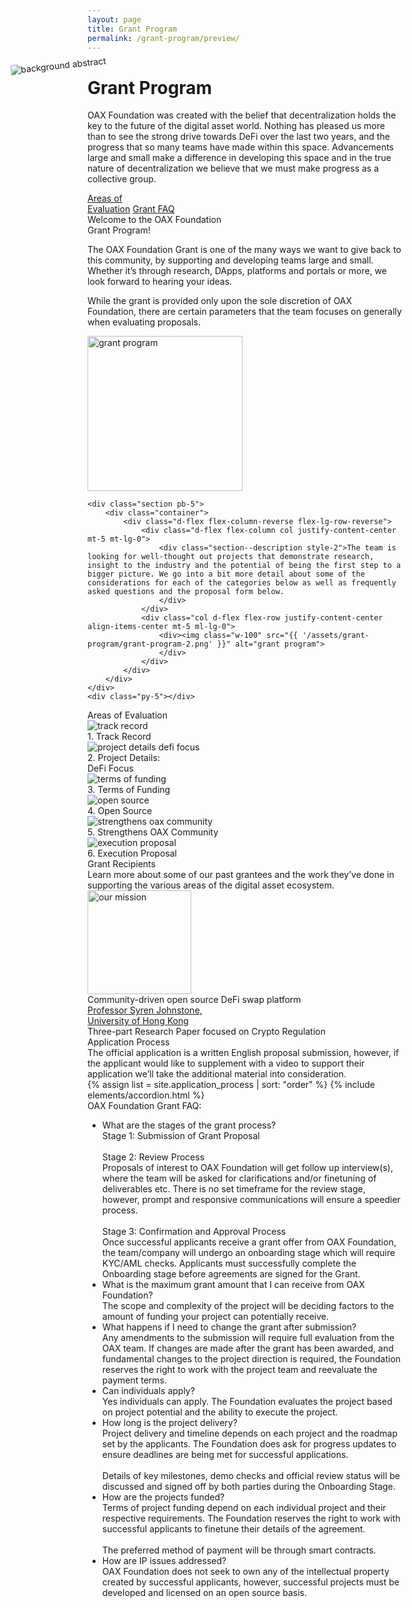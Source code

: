 ```yaml
---
layout: page
title: Grant Program
permalink: /grant-program/preview/
---
```

<div class="container d-flex flex-column">
    <div class="d-flex d-flex flex-column flex-lg-row row flex-grow-1" style="z-index: 1;">
        <h1 class="page-title blue1 col">
            <div class="animate__animated animate__fadeInUp">Grant Program
            </div> 
        </h1>
        <p class="page-subheading col font-18 black2">OAX Foundation was created with the belief that decentralization holds the key to the future of the digital asset world. Nothing has pleased us more than to see the strong drive towards DeFi over the last two years, and the progress that so many teams have made within this space. Advancements large and small make a difference in developing this space and in the true nature of decentralization we believe that we must make progress as a collective group.
        </p>
    </div>
    <div class="d-none d-lg-flex flex-row flex-wrap anchors w-50 align-items-center" style="z-index: 1;">
        <a href="#areas-of-evaluation" class="mr-5 go-to-anchor">Areas&nbsp;of<br/>Evaluation</a>
        <a href="#faq" class="mr-4 go-to-anchor">Grant FAQ</a>
    </div>
    <img src="{{ '/assets/deco.3.png' | prepend: site.url }}" alt="background abstract" 
        class="d-none d-lg-block"
        style="pointer-events: none; position: absolute; transform: rotate(-6deg) translate(130px, -234px); left: 0;">
</div>
<div id="welcome" class="bg-white pt-5 mt-5 sections">
    <div class="section py-5">
        <div class="container">
            <div class="d-flex flex-column-reverse flex-lg-row row">
                <div class="d-flex flex-column col mt-5 mt-lg-0">
                    <div class="d-flex flex-row">
                        <div class="section--title style-2 mr-2">Welcome to the OAX Foundation</div>
                    </div>
                    <div class="d-flex flex-row align-items-center mb-4">
                        <div class="section--title style-2 mr-4">Grant Program!</div>
                        <div class="line mt-1 mt-lg-2"></div>
                    </div>
                    <div class="section--description style-2">
                        <p>The OAX Foundation Grant is one of the many ways we want to give back to this community, by supporting and developing teams large and small. Whether it’s through research, DApps, platforms and portals or more, we look forward to hearing your ideas.</p>
                        <p>While the grant is provided only upon the sole discretion of OAX Foundation, there are certain parameters that the team focuses on generally when evaluating proposals.</p>
                    </div>
                </div>
                <div class="col d-flex flex-row justify-content-center align-items-center mt-5 ml-lg-0">
                    <div>
                        <img width="248px" src="{{ '/assets/grant-program/grant-program.png' }}" alt="grant program">
                    </div>
                </div>
            </div>
        </div>
    </div>

    <div class="section pb-5">
        <div class="container">            
            <div class="d-flex flex-column-reverse flex-lg-row-reverse">
                <div class="d-flex flex-column col justify-content-center mt-5 mt-lg-0">
                    <div class="section--description style-2">The team is looking for well-thought out projects that demonstrate research, insight to the industry and the potential of being the first step to a bigger picture. We go into a bit more detail about some of the considerations for each of the categories below as well as frequently asked questions and the proposal form below.
                    </div>
                </div>
                <div class="col d-flex flex-row justify-content-center align-items-center mt-5 ml-lg-0">
                    <div><img class="w-100" src="{{ '/assets/grant-program/grant-program-2.png' }}" alt="grant program">
                    </div>
                </div>
            </div>
        </div>
    </div>
    <div class="py-5"></div>
</div>
<div id="areas-of-evaluation" class="sections py-5">
    <div></div>
    <div class="container section my-5">
        <div class="d-flex flex-row">
            <div class="d-flex flex-column col mt-5 mt-lg-0 mb-4 ">
                <div class="d-flex flex-row align-items-center">
                    <div class="section--title mr-2">Areas&nbsp;of&nbsp;Evaluation
                    </div>
                    <div class="line"></div>
                </div>
                <div class="d-flex flex-row flex-wrap mt-5 mt-lg-0">
                    <div class="col-6 col-lg-4 text-center mb-5">
                        <img class="col-11 col-lg-6" src="{{ '/assets/grant-program/areas-of-evaluation/track-record.png' }}" alt="track record">
                        <div class="icon--caption">1. Track Record</div>
                    </div>
                    <div class="col-6 col-lg-4 text-center mb-5">
                        <img class="col-11 col-lg-6" src="{{ '/assets/grant-program/areas-of-evaluation/project-details-defi-focus.png' }}" alt="project details defi focus">
                        <div class="icon--caption">2. Project Details:<br/>DeFi Focus</div>
                    </div>
                    <div class="col-6 col-lg-4 text-center mb-5">
                        <img class="col-11 col-lg-6" src="{{ '/assets/grant-program/areas-of-evaluation/terms-of-funding.png' }}" alt="terms of funding">
                        <div class="icon--caption">3. Terms of Funding</div>
                    </div>
                    <div class="col-6 col-lg-4 text-center mb-5">
                        <img class="col-11 col-lg-6" src="{{ '/assets/grant-program/areas-of-evaluation/open-source.png' }}" alt="open source">
                        <div class="icon--caption">4. Open Source</div>
                    </div>
                    <div class="col-6 col-lg-4 text-center mb-5">
                        <img class="col-11 col-lg-6" src="{{ '/assets/grant-program/areas-of-evaluation/strengthens-oax-community.png' }}" alt="strengthens oax community">
                        <div class="icon--caption">5. Strengthens OAX Community</div>
                    </div>
                    <div class="col-6 col-lg-4 text-center mb-5">
                        <img class="col-11 col-lg-6" src="{{ '/assets/grant-program/areas-of-evaluation/execution-proposal.png' }}" alt="execution proposal">
                        <div class="icon--caption">6. Execution Proposal</div>
                    </div>
                </div>
            </div>
        </div>
    </div>
</div>
<div id="grant-recipients" class="sections py-5">
    <div></div>
    <div class="container section my-5">
        <div>
            <div class="col-12 col-lg-6 d-flex flex-column mt-5 mt-lg-0 mb-4">
                <div class="d-flex flex-row align-items-center">
                    <div class="section--title mr-4">Grant Recipients</div>
                    <div class="line"></div>
                </div>
            </div>
        </div>
        <div class="py-3"></div>
        <div class="d-flex flex-column flex-lg-row">
            <div class="col-12 col-lg-4 pr-0 pr-lg-5 mb-5 bm-lg-0">
                <div class="section--description">Learn more about some of our past grantees and the work they’ve done in supporting the various areas of the digital asset ecosystem.
                </div>
            </div>
            <div class="col-12 col-lg-4 d-flex flex-column gradient12 p-5 mr-5 text-center mb-5 mb-lg-0">
                <div>
                    <a href="https://www.oax.org/2020/12/28/OAX-Foundation-Announces-Grant-to-IJS-Technologies.html">
                        <img width="166px" src="{{ '/assets/grant-program/IJS_Techologies_Logo_20190218_Black text_Tech_Font_IJS.Works_Gradient_1 copy_IJS-1.png' }}" alt="our mission">
                    </a>
                </div>
                <div class="font-14 pt-5 mt-5">Community-driven open source DeFi swap platform</div>
            </div>
            <div class="col-12 col-lg-4 d-flex flex-column gradient12 p-5 text-center">
                <div>
                    <a href="https://www.oax.org/resources/">
                        <div class="font-26 font-weight-bold">Professor Syren Johnstone,</div>
                        <div class="font-18 blue1">University of Hong Kong</div>
                    </a>
                </div>
                <div class="font-14 pt-5 mt-5">Three-part Research Paper focused on Crypto Regulation</div>
            </div>
        </div>
    </div>
</div>
<div class="py-5">
    <div class="container my-5">
        <div class="row">
            <div class="offset-0 offset-lg-1 col-12 col-lg-10">
                <div class="group corner1 box-shadow4">
                    <div class="group--title border-bottom px-3 px-lg-5 pb-3 pt-3">Application Process
                    </div>
                    <div class="px-3 px-lg-5 py-3 black2 font-18">The official application is a written English proposal submission, however, if the applicant would like to supplement with a video to support their application we’ll take the additional material into consideration. 
                    </div>
                    <div class="pb-2 pt-4 px-3 px-lg-5">
                        {% assign list = site.application_process | sort: "order" %}
                        {% include elements/accordion.html %}
                    </div>
                </div>
            </div>
        </div>
    </div>
</div>
<div id="faq" class="py-5 sections">
    <div></div>
    <div class="container section my-5">
        <div class="section--title mb-5">OAX Foundation Grant FAQ:
        </div>
        <div class="mt-5">
            <ul>
                <li class="blue-arrow">
                    <div class="list--title">What are the stages of the grant process?</div>
                    <div class="list--content hide">
                        Stage 1: 	Submission of Grant Proposal
                        <br/><br/>Stage 2:	Review Process
                        <br/>Proposals of interest to OAX Foundation will get follow up interview(s), where the team will be asked for clarifications and/or finetuning of deliverables etc. 
                        There is no set timeframe for the review stage, however, prompt and responsive communications will ensure a speedier process.
                        <br/><br/>Stage 3:	Confirmation and Approval Process
                        <br/>Once successful applicants receive a grant offer from OAX Foundation, the team/company will undergo an onboarding stage which will require KYC/AML checks. Applicants must successfully complete the Onboarding stage before agreements are signed for the Grant.                         
                    </div>
                </li>
                <li class="blue-arrow">
                    <div class="list--title">What is the maximum grant amount that I can receive from OAX Foundation?</div>
                    <div class="list--content hide">
                        The scope and complexity of the project will be deciding factors to the amount of funding your project can potentially receive. 
                    </div>
                </li>
                <li class="blue-arrow">
                    <div class="list--title">What happens if I need to change the grant after submission?</div>
                    <div class="list--content hide">
                        Any amendments to the submission will require full evaluation from the OAX team. If changes are made after the grant has been awarded, and fundamental changes to the project direction is required, the Foundation reserves the right to work with the project team and reevaluate the payment terms. 
                    </div>
                </li>
                <li class="blue-arrow">
                    <div class="list--title">Can individuals apply?</div>
                    <div class="list--content hide">
                        Yes individuals can apply. The Foundation evaluates the project based on project potential and the ability to execute the project. 
                    </div>
                </li>
                <li class="blue-arrow">
                    <div class="list--title">How long is the project delivery?</div>
                    <div class="list--content hide">
                        Project delivery and timeline depends on each project and the roadmap set by the applicants. The Foundation does ask for progress updates to ensure deadlines are being met for successful applications.
                        <br/><br/>Details of key milestones, demo checks and official review status will be discussed and signed off by both parties during the Onboarding Stage.
                    </div>
                </li>
                <li class="blue-arrow">
                    <div class="list--title">How are the projects funded?</div>
                    <div class="list--content hide">
                        Terms of project funding depend on each individual project and their respective requirements. The Foundation reserves the right to work with successful applicants to finetune their details of the agreement. 
                        <br/><br/>The preferred method of payment will be through smart contracts. 
                    </div>
                </li>
                <li class="blue-arrow">
                    <div class="list--title">How are IP issues addressed?</div>
                    <div class="list--content hide">
                        OAX Foundation does not seek to own any of the intellectual property created by successful applicants, however, successful projects must be developed and licensed on an open source basis.
                    </div>
                </li>
            </ul>
        </div>
    </div>
</div>
